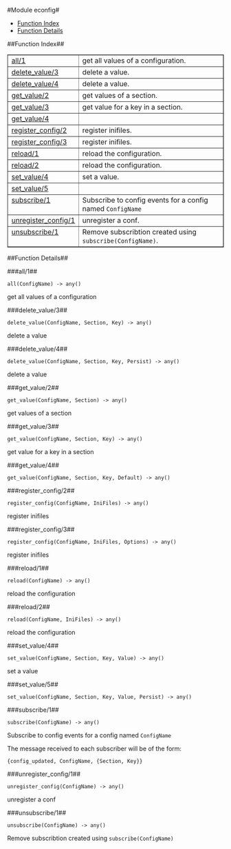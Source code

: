 

#Module econfig#
* [Function Index](#index)
* [Function Details](#functions)




<a name="index"></a>

##Function Index##


<table width="100%" border="1" cellspacing="0" cellpadding="2" summary="function index"><tr><td valign="top"><a href="#all-1">all/1</a></td><td>get all values of a configuration.</td></tr><tr><td valign="top"><a href="#delete_value-3">delete_value/3</a></td><td>delete a value.</td></tr><tr><td valign="top"><a href="#delete_value-4">delete_value/4</a></td><td>delete a value.</td></tr><tr><td valign="top"><a href="#get_value-2">get_value/2</a></td><td>get values of a section.</td></tr><tr><td valign="top"><a href="#get_value-3">get_value/3</a></td><td>get value for a key in a section.</td></tr><tr><td valign="top"><a href="#get_value-4">get_value/4</a></td><td></td></tr><tr><td valign="top"><a href="#register_config-2">register_config/2</a></td><td>register inifiles.</td></tr><tr><td valign="top"><a href="#register_config-3">register_config/3</a></td><td>register inifiles.</td></tr><tr><td valign="top"><a href="#reload-1">reload/1</a></td><td>reload the configuration.</td></tr><tr><td valign="top"><a href="#reload-2">reload/2</a></td><td>reload the configuration.</td></tr><tr><td valign="top"><a href="#set_value-4">set_value/4</a></td><td>set a value.</td></tr><tr><td valign="top"><a href="#set_value-5">set_value/5</a></td><td></td></tr><tr><td valign="top"><a href="#subscribe-1">subscribe/1</a></td><td>Subscribe to config events for a config named <code>ConfigName</code></td></tr><tr><td valign="top"><a href="#unregister_config-1">unregister_config/1</a></td><td>unregister a conf.</td></tr><tr><td valign="top"><a href="#unsubscribe-1">unsubscribe/1</a></td><td>Remove subscribtion created using <code>subscribe(ConfigName)</code>.</td></tr></table>


<a name="functions"></a>

##Function Details##

<a name="all-1"></a>

###all/1##




`all(ConfigName) -> any()`



get all values of a configuration<a name="delete_value-3"></a>

###delete_value/3##




`delete_value(ConfigName, Section, Key) -> any()`



delete a value<a name="delete_value-4"></a>

###delete_value/4##




`delete_value(ConfigName, Section, Key, Persist) -> any()`



delete a value<a name="get_value-2"></a>

###get_value/2##




`get_value(ConfigName, Section) -> any()`



get values of a section<a name="get_value-3"></a>

###get_value/3##




`get_value(ConfigName, Section, Key) -> any()`



get value for a key in a section<a name="get_value-4"></a>

###get_value/4##




`get_value(ConfigName, Section, Key, Default) -> any()`

<a name="register_config-2"></a>

###register_config/2##




`register_config(ConfigName, IniFiles) -> any()`



register inifiles<a name="register_config-3"></a>

###register_config/3##




`register_config(ConfigName, IniFiles, Options) -> any()`



register inifiles<a name="reload-1"></a>

###reload/1##




`reload(ConfigName) -> any()`



reload the configuration<a name="reload-2"></a>

###reload/2##




`reload(ConfigName, IniFiles) -> any()`



reload the configuration<a name="set_value-4"></a>

###set_value/4##




`set_value(ConfigName, Section, Key, Value) -> any()`



set a value<a name="set_value-5"></a>

###set_value/5##




`set_value(ConfigName, Section, Key, Value, Persist) -> any()`

<a name="subscribe-1"></a>

###subscribe/1##




`subscribe(ConfigName) -> any()`





Subscribe to config events for a config named `ConfigName`



The message received to each subscriber will be of the form:

`{config_updated, ConfigName, {Section, Key}}`
<a name="unregister_config-1"></a>

###unregister_config/1##




`unregister_config(ConfigName) -> any()`



unregister a conf<a name="unsubscribe-1"></a>

###unsubscribe/1##




`unsubscribe(ConfigName) -> any()`



Remove subscribtion created using `subscribe(ConfigName)`
